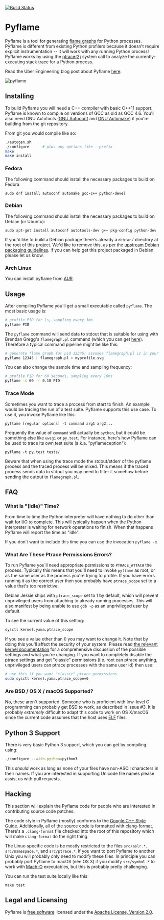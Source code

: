 [![Build Status](https://api.travis-ci.org/uber/pyflame.svg)](https://travis-ci.org/uber/pyflame)

# Pyflame

Pyflame is a tool for
generating [flame graphs](https://github.com/brendangregg/FlameGraph) for Python
processes. Pyflame is different from existing Python profilers because it
doesn't require explicit instrumentation -- it will work with any running Python
process! Pyflame works by using
the [ptrace(2)](http://man7.org/linux/man-pages/man2/ptrace.2.html) system call
to analyze the currently-executing stack trace for a Python process.

Read the Uber Engineering blog post about Pyflame [here](http://eng.uber.com/pyflame/).

![pyflame](https://cloud.githubusercontent.com/assets/2734/17949703/8ef7d08c-6a0b-11e6-8bbd-41f82086d862.png)

## Installing

To build Pyflame you will need a C++ compiler with basic C++11 support. Pyflame
is known to compile on versions of GCC as old as GCC 4.6. You'll also need GNU
Autotools ([GNU Autoconf](https://www.gnu.org/software/autoconf/autoconf.html)
and [GNU Automake](https://www.gnu.org/software/automake/automake.html)) if
you're building from the git repository.

From git you would compile like so:

```bash
./autogen.sh
./configure      # plus any options like --prefix
make
make install
```

### Fedora

The following command should install the necessary packages to build on Fedora:

    sudo dnf install autoconf automake gcc-c++ python-devel

### Debian

The following command should install the necessary packages to build on Debian
(or Ubuntu):

    sudo apt-get install autoconf autotools-dev g++ pkg-config python-dev

If you'd like to build a Debian package there's already a `debian/` directory at
the root of this project. We'd like to remove this, as per the
[upstream Debian packaging guidelines](https://wiki.debian.org/UpstreamGuide).
If you can help get this project packaged in Debian please let us know.

### Arch Linux

You can install pyflame from [AUR](https://aur.archlinux.org/packages/pyflame-git/).

## Usage

After compiling Pyflame you'll get a small executable called `pyflame`. The most
basic usage is:

```bash
# profile PID for 1s, sampling every 1ms
pyflame PID
```

The `pyflame` command will send data to stdout that is suitable for using with
Brendan Gregg's `flamegraph.pl` command (which you can get
[here](https://github.com/brendangregg/FlameGraph)). Therefore a typical command
pipeline might be like this:

```bash
# generate flame graph for pid 12345; assumes flamegraph.pl is in your $PATH
pyflame 12345 | flamegraph.pl > myprofile.svg
```

You can also change the sample time and sampling frequency:

```bash
# profile PID for 60 seconds, sampling every 10ms
pyflame -s 60 -r 0.10 PID
```

### Trace Mode

Sometimes you want to trace a process from start to finish. An example would be
tracing the run of a test suite. Pyflame supports this use case. To use it, you
invoke Pyflame like this:

    pyflame [regular options] -t command arg1 arg2...

Frequently the value of `command` will actually be `python`, but it could be
something else like `uwsgi` or `py.test`. For instance, here's how Pyflame can
be used to trace its own test suite (a.k.a. "pyflameception"):

    pyflame -t py.test tests/

Beware that when using the trace mode the stdout/stderr of the pyflame process
and the traced process will be mixed. This means if the traced process sends
data to stdout you may need to filter it somehow before sending the output to
`flamegraph.pl`.

## FAQ

### What Is "(idle)" Time?

From time to time the Python interpreter will have nothing to do other than wait
for I/O to complete. This will typically happen when the Python interpreter is
waiting for network operations to finish. When that happens Pyflame will report
the time as "idle".

If you don't want to include this time you can use the invocation `pyflame -x`.

### What Are These Ptrace Permissions Errors?

To run Pyflame you'll need appropriate permissions to `PTRACE_ATTACH` the
process. Typically this means that you'll need to invoke `pyflame` as root, or
as the same user as the process you're trying to profile. If you have errors
running it as the correct user then you probably have `ptrace_scope` set to a
value that's too restrictive.

Debian Jessie ships with `ptrace_scope` set to 1 by default, which will prevent
unprivileged users from attaching to already running processes. This will also
manifest by being unable to use `gdb -p` as an unprivileged user by default.

To see the current value of this setting:

```bash
sysctl kernel.yama.ptrace_scope
```

If you see a value other than 0 you may want to change it. Note that by doing
this you'll affect the security of your system. Please read
[the relevant kernel documentation](https://www.kernel.org/doc/Documentation/security/Yama.txt)
for a comprehensive discussion of the possible settings and what you're
changing. If you want to completely disable the ptrace settings and get
"classic" permissions (i.e. root can ptrace anything, unprivileged users can
ptrace processes with the same user id) then use:

```bash
# use this if you want "classic" ptrace permissions
sudo sysctl kernel.yama.ptrace_scope=0
```

### Are BSD / OS X / macOS Supported?

No, these aren't supported. Someone who is proficient with low-level C
programming can probably get BSD to work, as described in issue #3. It is
probably *extremely* difficult to adapt this code to work on OS X/macOS since
the current code assumes that the host
uses [ELF](https://en.wikipedia.org/wiki/Executable_and_Linkable_Format) files.

## Python 3 Support

There is very basic Python 3 support, which you can get by compiling using:

```bash
./configure --with-python=python3
```

This *should* work as long as none of your files have non-ASCII characters in
their names. If you are interested in supporting Unicode file names please
assist us with pull requests.

## Hacking

This section will explain the Pyflame code for people who are interested in
contributing source code patches.

The code style in Pyflame (mostly) conforms to
the [Google C++ Style Guide](https://google.github.io/styleguide/cppguide.html).
Additionally, all of the source code is formatted
with [clang-format](http://clang.llvm.org/docs/ClangFormat.html). There's a
`.clang-format` file checked into the root of this repository which will make
`clang-format` do the right thing.

The Linux-specific code is be mostly restricted to the files `src/aslr.*`,
`src/namespace.*`, and `src/ptrace.*`. If you want to port Pyflame to another
Unix you will probably only need to modify these files. In principle you can
probably port Pyflame to macOS (née OS X) if you modify `src/symbol.*` to work
with [Mach-O](https://en.wikipedia.org/wiki/Mach-O) executables, but this is
probably pretty challenging.

You can run the test suite locally like this:

    make test

## Legal and Licensing

Pyflame is [free software](https://www.gnu.org/philosophy/free-sw.en.html)
licensed under the
[Apache License, Version 2.0][].

[Apache License, Version 2.0]: LICENSE
